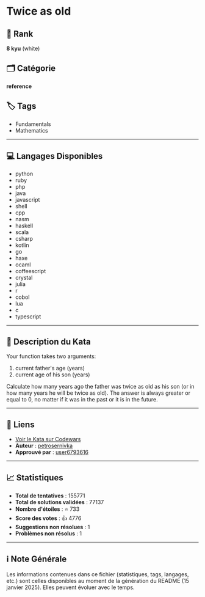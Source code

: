 # Twice as old

## 🏅 Rank
**8 kyu** (white)

## 🗂️ Catégorie
**reference**

## 🏷️ Tags
- Fundamentals
- Mathematics

---

## 💻 Langages Disponibles
- python
- ruby
- php
- java
- javascript
- shell
- cpp
- nasm
- haskell
- scala
- csharp
- kotlin
- go
- haxe
- ocaml
- coffeescript
- crystal
- julia
- r
- cobol
- lua
- c
- typescript

---

## 📜 Description du Kata

Your function takes two arguments:
1. current father's age (years)
2. current age of his son (years)

Сalculate how many years ago the father was twice as old as his son (or in how many years he will be twice as old). The answer is always greater or equal to 0, no matter if it was in the past or it is in the future.

---

## 🔗 Liens
- [Voir le Kata sur Codewars](https://www.codewars.com/kata/5b853229cfde412a470000d0)
- **Auteur** : [petrosernivka](https://www.codewars.com/users/petrosernivka)
- **Approuvé par** : [user6793616](https://www.codewars.com/users/user6793616)

---

## 📈 Statistiques
- **Total de tentatives** : 155771
- **Total de solutions validées** : 77137
- **Nombre d'étoiles** : ⭐ 733
- **Score des votes** : 👍 4776
- **Suggestions non résolues** : 1
- **Problèmes non résolus** : 1

---

## ℹ️ Note Générale
Les informations contenues dans ce fichier (statistiques, tags, langages, etc.) sont celles disponibles au moment de la génération du README (15 janvier 2025). Elles peuvent évoluer avec le temps.
